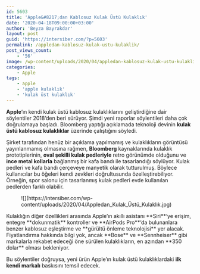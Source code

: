 ```yaml
---
id: 5603
title: 'Apple&#8217;dan Kablosuz Kulak Üstü Kulaklık'
date: '2020-04-18T09:00:00+03:00'
author: 'Beyza Bayrakdar'
layout: post
guid: 'https://intersiber.com/?p=5603'
permalink: /appledan-kablosuz-kulak-ustu-kulaklik/
post_views_count:
    - '56'
image: /wp-content/uploads/2020/04/appledan-kablosuz-kulak-ustu-kulaklik.jpeg
categories:
    - Apple
tags:
    - apple
    - 'apple kulaklık'
    - 'kulak üst kulaklık'
---
```


**Apple**‘ın kendi kulak üstü kablosuz kulaklıklarını geliştirdiğine dair söylentiler 2018’den beri sürüyor. Şimdi yeni raporlar söylentileri daha çok doğrulamaya başladı. Bloomberg yaptığı açıklamada teknoloji devinin **kulak üstü kablosuz kulaklıklar** üzerinde çalıştığını söyledi.

Şirket tarafından henüz bir açıklama yapılmamış ve kulaklıkların görüntüsü yayınlanmamış olmasına rağmen, **Bloomberg** kaynaklarında kulaklık prototiplerinin, **oval şekilli kulak pedleriyle** retro görünümde olduğunu ve **ince metal kollarla** bağlanmış bir kafa bandı ile tasarlandığı söylüyor. Kulak pedleri ve kafa bandı çerçeveye manyetik olarak tutturulmuş. Böylece kullanıcılar bu öğeleri kendi zevkleri doğrultusunda özelleştirebiliyor. Örneğin, spor salonu için tasarlanmış kulak pedleri evde kullanılan pedlerden farklı olabilir.

<figure class="wp-block-image size-large">![](https://intersiber.com/wp-content/uploads/2020/04/Appledan_Kulak_Üstü_Kulaklık.jpg)</figure>Kulaklığın diğer özellikleri arasında Apple’ın akıllı asistanı **Siri**‘ye erişim, entegre **dokunmatik** kontroller ve **AirPods Pro**‘da bulunanlara benzer kablosuz eşleştirme ve **gürültü önleme teknolojisi** yer alacak. Fiyatlandırma hakkında bilgi yok, ancak **Bose** ve **Sennheiser** gibi markalarla rekabet edeceği öne sürülen kulaklıkların, en azından **350 dolar** olması bekleniyor.

Bu söylentiler doğruysa, yeni ürün Apple’ın kulak üstü kulaklıklardaki **ilk kendi markalı** baskısını temsil edecek.